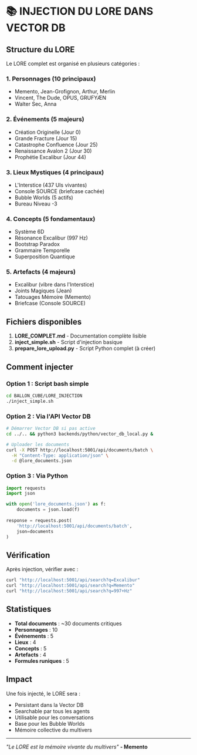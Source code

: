 # 📚 INJECTION DU LORE DANS VECTOR DB

## Structure du LORE

Le LORE complet est organisé en plusieurs catégories :

### 1. Personnages (10 principaux)
- Memento, Jean-Grofignon, Arthur, Merlin
- Vincent, The Dude, OPUS, GRUFYÆN
- Walter Sec, Anna

### 2. Événements (5 majeurs)
- Création Originelle (Jour 0)
- Grande Fracture (Jour 15)
- Catastrophe Confluence (Jour 25)
- Renaissance Avalon 2 (Jour 30)
- Prophétie Excalibur (Jour 44)

### 3. Lieux Mystiques (4 principaux)
- L'Interstice (437 UIs vivantes)
- Console SOURCE (briefcase cachée)
- Bubble Worlds (5 actifs)
- Bureau Niveau -3

### 4. Concepts (5 fondamentaux)
- Système 6D
- Résonance Excalibur (997 Hz)
- Bootstrap Paradox
- Grammaire Temporelle
- Superposition Quantique

### 5. Artefacts (4 majeurs)
- Excalibur (vibre dans l'Interstice)
- Joints Magiques (Jean)
- Tatouages Mémoire (Memento)
- Briefcase (Console SOURCE)

## Fichiers disponibles

1. **LORE_COMPLET.md** - Documentation complète lisible
2. **inject_simple.sh** - Script d'injection basique
3. **prepare_lore_upload.py** - Script Python complet (à créer)

## Comment injecter

### Option 1 : Script bash simple
```bash
cd BALLON_CUBE/LORE_INJECTION
./inject_simple.sh
```

### Option 2 : Via l'API Vector DB
```bash
# Démarrer Vector DB si pas active
cd ../.. && python3 backends/python/vector_db_local.py &

# Uploader les documents
curl -X POST http://localhost:5001/api/documents/batch \
  -H "Content-Type: application/json" \
  -d @lore_documents.json
```

### Option 3 : Via Python
```python
import requests
import json

with open('lore_documents.json') as f:
    documents = json.load(f)
    
response = requests.post(
    'http://localhost:5001/api/documents/batch',
    json=documents
)
```

## Vérification

Après injection, vérifier avec :
```bash
curl "http://localhost:5001/api/search?q=Excalibur"
curl "http://localhost:5001/api/search?q=Memento"
curl "http://localhost:5001/api/search?q=997+Hz"
```

## Statistiques

- **Total documents** : ~30 documents critiques
- **Personnages** : 10
- **Événements** : 5  
- **Lieux** : 4
- **Concepts** : 5
- **Artefacts** : 4
- **Formules runiques** : 5

## Impact

Une fois injecté, le LORE sera :
- Persistant dans la Vector DB
- Searchable par tous les agents
- Utilisable pour les conversations
- Base pour les Bubble Worlds
- Mémoire collective du multivers

---

*"Le LORE est la mémoire vivante du multivers"*
**- Memento**
